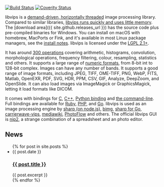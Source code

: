 ---
---

[![Build Status](https://travis-ci.org/jcupitt/libvips.svg?branch=master)](https://travis-ci.org/jcupitt/libvips)
[![Coverity Status](https://scan.coverity.com/projects/6503/badge.svg)](https://scan.coverity.com/projects/jcupitt-libvips)

libvips is a [demand-driven, horizontally threaded](https://github.com/jcupitt/libvips/wiki/Why-is-libvips-quick) image processing library. Compared to
similar libraries, [libvips runs quickly and uses little
memory](https://github.com/jcupitt/libvips/wiki/Speed-and-memory-use).
The [download area]({{ site.github.releases_url }}) has the
source code plus pre-compiled binaries for Windows. You can install on macOS
with homebrew, MacPorts or Fink, and it's available in most Linux package
managers, see the [install notes](install.html).  libvips is licensed under
the [LGPL 2.1+](https://www.gnu.org/licenses/old-licenses/lgpl-2.1.en.html).

It has around [300 operations](API/current/func-list.html) covering
arithmetic, histograms, convolution, morphological operations, frequency
filtering, colour, resampling, statistics and others. It supports a large
range of [numeric formats](API/current/VipsImage.html#VipsBandFormat),
from 8-bit int to 128-bit complex. Images can have any number of bands.
It supports a good range of image formats, including JPEG, TIFF, OME-TIFF,
PNG, WebP, FITS, Matlab, OpenEXR, PDF, SVG, HDR, PPM, CSV, GIF, Analyze,
DeepZoom, and OpenSlide.  It can also load images via ImageMagick or
GraphicsMagick, letting it load formats like DICOM. 

It comes with bindings for [C](API/current/using-from-c.html),
[C++](API/current/using-from-cpp.html),
[Python binding](API/current/using-from-python.html) and [the
command-line](API/current/using-cli.html). Full bindings
are available for [Ruby](https://rubygems.org/gems/ruby-vips),
[PHP](https://github.com/jcupitt/php-vips), and
[Go](https://github.com/davidbyttow/govips). libvips
is used as an image processing engine by [sharp (on
node.js)](https://www.npmjs.org/package/sharp),
[bimg](https://github.com/h2non/bimg),
[sharp for Go](https://github.com/DAddYE/vips),
[carrierwave-vips](https://github.com/eltiare/carrierwave-vips),
[mediawiki](http://www.mediawiki.org/wiki/Extension:VipsScaler),
[PhotoFlow](https://github.com/aferrero2707/PhotoFlow) and others.
The official libvips GUI is [nip2](https://github.com/jcupitt/nip2),
a strange combination of a spreadsheet and an photo editor.

## News

<ul class="blog-index">
  {% for post in site.posts %}
    <li>
      <span class="date">{{ post.date }}</span>
      <h3><a href="{{ site.baseurl }}{{ post.url }}">{{ post.title }}</a></h3>
      {{ post.excerpt }}
    </li>
  {% endfor %}
</ul>
